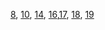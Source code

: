 [8](https://github.com/Maniabhishek/Data-Structure-And-Algorithm/blob/main/7.stackAndQueue/8.nextGreaterElement2.md), [10](https://github.com/Maniabhishek/Data-Structure-And-Algorithm/blob/main/7.stackAndQueue/10.trappingRainwater.md), [14](https://github.com/Maniabhishek/Data-Structure-And-Algorithm/blob/main/7.stackAndQueue/14.largestRectangleInHistogram.md), [16](https://github.com/Maniabhishek/Data-Structure-And-Algorithm/blob/main/7.stackAndQueue/14.largestRectangleInHistogram.md),[17](https://github.com/Maniabhishek/Data-Structure-And-Algorithm/blob/main/7.stackAndQueue/17.stockSpanner.md), [18](https://github.com/Maniabhishek/Data-Structure-And-Algorithm/blob/main/7.stackAndQueue/18.slidingWindowMaximum.md),
[19](https://github.com/Maniabhishek/Data-Structure-And-Algorithm/blob/main/7.stackAndQueue/19.celebrityProblem.md)

